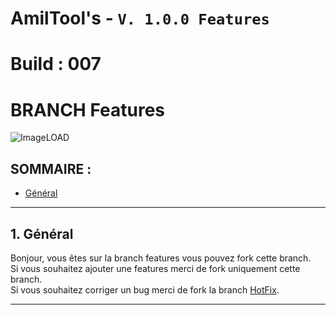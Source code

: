 # AmilTool's - `V. 1.0.0 Features`
# Build : 007
# BRANCH Features
![ImageLOAD](http://image.noelshack.com/fichiers/2018/50/4/1544740136-amiltools.png)

## SOMMAIRE :

* [Général](https://github.com/Eito33/Project-Phantom#1-général)

------------------------------


## 1. Général

Bonjour, vous êtes sur la branch features vous pouvez fork cette branch.<br>
Si vous souhaitez ajouter une features merci de fork uniquement cette branch.<br>
Si vous souhaitez corriger un bug merci de fork la branch [HotFix](https://github.com/AmiltoneNiort/Amiltools/tree/HotFix).<br>

------------------------------

